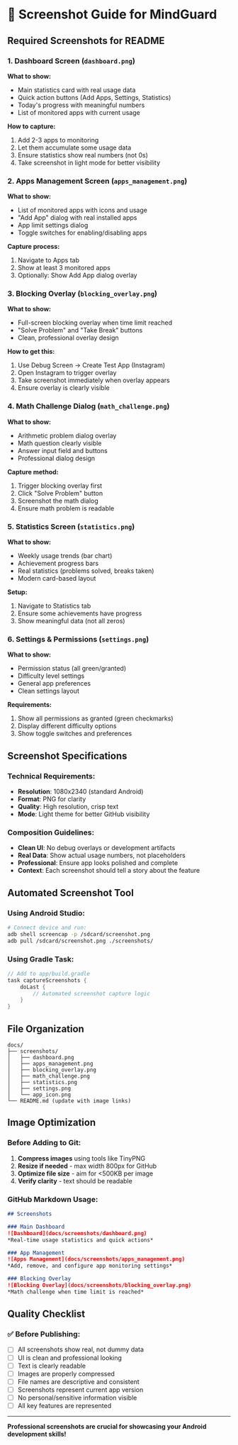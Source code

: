 # 📸 Screenshot Guide for MindGuard

## Required Screenshots for README

### 1. **Dashboard Screen** (`dashboard.png`)
**What to show:**
- Main statistics card with real usage data
- Quick action buttons (Add Apps, Settings, Statistics)
- Today's progress with meaningful numbers
- List of monitored apps with current usage

**How to capture:**
1. Add 2-3 apps to monitoring
2. Let them accumulate some usage data
3. Ensure statistics show real numbers (not 0s)
4. Take screenshot in light mode for better visibility

### 2. **Apps Management Screen** (`apps_management.png`)
**What to show:**
- List of monitored apps with icons and usage
- "Add App" dialog with real installed apps
- App limit settings dialog
- Toggle switches for enabling/disabling apps

**Capture process:**
1. Navigate to Apps tab
2. Show at least 3 monitored apps
3. Optionally: Show Add App dialog overlay

### 3. **Blocking Overlay** (`blocking_overlay.png`)
**What to show:**
- Full-screen blocking overlay when time limit reached
- "Solve Problem" and "Take Break" buttons
- Clean, professional overlay design

**How to get this:**
1. Use Debug Screen → Create Test App (Instagram)
2. Open Instagram to trigger overlay
3. Take screenshot immediately when overlay appears
4. Ensure overlay is clearly visible

### 4. **Math Challenge Dialog** (`math_challenge.png`)
**What to show:**
- Arithmetic problem dialog overlay
- Math question clearly visible
- Answer input field and buttons
- Professional dialog design

**Capture method:**
1. Trigger blocking overlay first
2. Click "Solve Problem" button
3. Screenshot the math dialog
4. Ensure math problem is readable

### 5. **Statistics Screen** (`statistics.png`)
**What to show:**
- Weekly usage trends (bar chart)
- Achievement progress bars
- Real statistics (problems solved, breaks taken)
- Modern card-based layout

**Setup:**
1. Navigate to Statistics tab
2. Ensure some achievements have progress
3. Show meaningful data (not all zeros)

### 6. **Settings & Permissions** (`settings.png`)
**What to show:**
- Permission status (all green/granted)
- Difficulty level settings
- General app preferences
- Clean settings layout

**Requirements:**
1. Show all permissions as granted (green checkmarks)
2. Display different difficulty options
3. Show toggle switches and preferences

## Screenshot Specifications

### **Technical Requirements:**
- **Resolution**: 1080x2340 (standard Android)
- **Format**: PNG for clarity
- **Quality**: High resolution, crisp text
- **Mode**: Light theme for better GitHub visibility

### **Composition Guidelines:**
- **Clean UI**: No debug overlays or development artifacts
- **Real Data**: Show actual usage numbers, not placeholders
- **Professional**: Ensure app looks polished and complete
- **Context**: Each screenshot should tell a story about the feature

## Automated Screenshot Tool

### **Using Android Studio:**
```bash
# Connect device and run:
adb shell screencap -p /sdcard/screenshot.png
adb pull /sdcard/screenshot.png ./screenshots/
```

### **Using Gradle Task:**
```kotlin
// Add to app/build.gradle
task captureScreenshots {
    doLast {
        // Automated screenshot capture logic
    }
}
```

## File Organization

```
docs/
├── screenshots/
│   ├── dashboard.png
│   ├── apps_management.png
│   ├── blocking_overlay.png
│   ├── math_challenge.png
│   ├── statistics.png
│   ├── settings.png
│   └── app_icon.png
└── README.md (update with image links)
```

## Image Optimization

### **Before Adding to Git:**
1. **Compress images** using tools like TinyPNG
2. **Resize if needed** - max width 800px for GitHub
3. **Optimize file size** - aim for <500KB per image
4. **Verify clarity** - text should be readable

### **GitHub Markdown Usage:**
```markdown
## Screenshots

### Main Dashboard
![Dashboard](docs/screenshots/dashboard.png)
*Real-time usage statistics and quick actions*

### App Management
![Apps Management](docs/screenshots/apps_management.png)
*Add, remove, and configure app monitoring settings*

### Blocking Overlay
![Blocking Overlay](docs/screenshots/blocking_overlay.png)
*Math challenge when time limit is reached*
```

## Quality Checklist

### ✅ **Before Publishing:**
- [ ] All screenshots show real, not dummy data
- [ ] UI is clean and professional looking
- [ ] Text is clearly readable
- [ ] Images are properly compressed
- [ ] File names are descriptive and consistent
- [ ] Screenshots represent current app version
- [ ] No personal/sensitive information visible
- [ ] All key features are represented

---

**Professional screenshots are crucial for showcasing your Android development skills!**